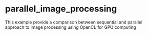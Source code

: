 # parallel_image_processing
This example provide a comparison between sequential and parallel approach to image processing using OpenCL for GPU computing
